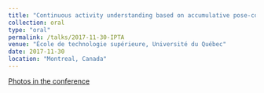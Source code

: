 ```yaml
---
title: "Continuous activity understanding based on accumulative pose-context visual patterns"
collection: oral
type: "oral"
permalink: /talks/2017-11-30-IPTA
venue: "École de technologie supérieure, Université du Québec"
date: 2017-11-30
location: "Montreal, Canada"
---
```


[Photos in the conference](https://photos.google.com/share/AF1QipOtB3c9nzBT-fbkPVE9cI5ltFTd69PcEL8svbtXj6TZbr7OUrLtd-LNgBZlN82C_w?key=N1pyWjJOdFhTVTVCZHRUS3hFT0txaW9reFBnMUxB)
